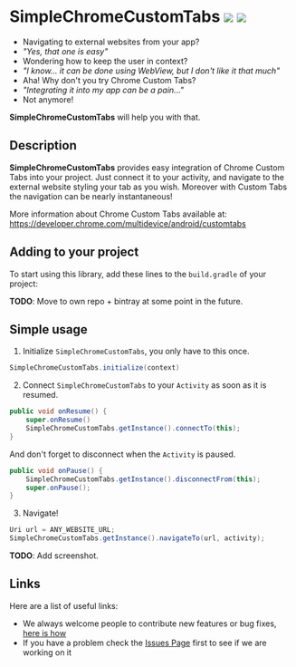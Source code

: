 # SimpleChromeCustomTabs [![](https://ci.novoda.com/buildStatus/icon?job=simplechromecustomtabs)]() [![](https://raw.githubusercontent.com/novoda/novoda/master/assets/btn_apache_lisence.png)]()


- Navigating to external websites from your app? 
- *"Yes, that one is easy"*
- Wondering how to keep the user in context?
- *"I know... it can be done using WebView, but I don't like it that much"*
- Aha! Why don't you try Chrome Custom Tabs? 
- *"Integrating it into my app can be a pain..."*
- Not anymore!

**SimpleChromeCustomTabs** will help you with that.

## Description

**SimpleChromeCustomTabs** provides easy integration of Chrome Custom Tabs into your project.
Just connect it to your activity, and navigate to the external website styling your tab as you wish.
Moreover with Custom Tabs the navigation can be nearly instantaneous!

More information about Chrome Custom Tabs available at: https://developer.chrome.com/multidevice/android/customtabs

## Adding to your project

To start using this library, add these lines to the `build.gradle` of your project:

**TODO**: Move to own repo + bintray at some point in the future.


## Simple usage

1) Initialize `SimpleChromeCustomTabs`, you only have to this once.

```java
SimpleChromeCustomTabs.initialize(context)
```

2) Connect `SimpleChromeCustomTabs` to your `Activity` as soon as it is resumed.

```java
public void onResume() {
    super.onResume()
    SimpleChromeCustomTabs.getInstance().connectTo(this);
}
```

And don't forget to disconnect when the `Activity` is paused.

```java
public void onPause() {
    SimpleChromeCustomTabs.getInstance().disconnectFrom(this);
    super.onPause();
}
```

3) Navigate!

```java
Uri url = ANY_WEBSITE_URL;
SimpleChromeCustomTabs.getInstance().navigateTo(url, activity);
```

**TODO**: Add screenshot.

## Links

Here are a list of useful links:

 * We always welcome people to contribute new features or bug fixes, [here is how](https://github.com/novoda/novoda/blob/master/CONTRIBUTING.md)
 * If you have a problem check the [Issues Page](https://github.com/novoda/simplechromecustomtabs/issues) first to see if we are working on it
